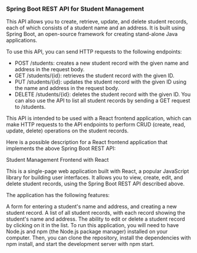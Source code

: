 ### Spring Boot REST API for Student Management

This API allows you to create, retrieve, update, and delete student records, each of which consists of a student name and an address. It is built using Spring Boot, an open-source framework for creating stand-alone Java applications.

To use this API, you can send HTTP requests to the following endpoints:

* POST /students: creates a new student record with the given name and address in the request body.
* GET /students/{id}: retrieves the student record with the given ID.
* PUT /students/{id}: updates the student record with the given ID using the name and address in the request body.
* DELETE /students/{id}: deletes the student record with the given ID.
You can also use the API to list all student records by sending a GET request to /students.

This API is intended to be used with a React frontend application, which can make HTTP requests to the API endpoints to perform CRUD (create, read, update, delete) operations on the student records.

Here is a possible description for a React frontend application that implements the above Spring Boot REST API:

Student Management Frontend with React

This is a single-page web application built with React, a popular JavaScript library for building user interfaces. It allows you to view, create, edit, and delete student records, using the Spring Boot REST API described above.

The application has the following features:

A form for entering a student's name and address, and creating a new student record.
A list of all student records, with each record showing the student's name and address.
The ability to edit or delete a student record by clicking on it in the list.
To run this application, you will need to have Node.js and npm (the Node.js package manager) installed on your computer. Then, you can clone the repository, install the dependencies with npm install, and start the development server with npm start.





